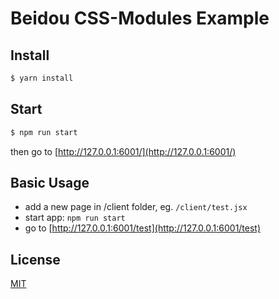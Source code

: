 # Beidou CSS-Modules Example

## Install

```bash
$ yarn install
```

## Start

```bash
$ npm run start
```

then go to [http://127.0.0.1:6001/](http://127.0.0.1:6001/)

## Basic Usage

* add a new page in /client folder, eg. `/client/test.jsx`
* start app: `npm run start`
* go to [http://127.0.0.1:6001/test](http://127.0.0.1:6001/test)

## License

[MIT](LICENSE)

